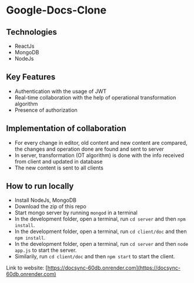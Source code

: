 # Google-Docs-Clone

## Technologies
- ReactJs
- MongoDB
- NodeJs

## Key Features
- Authentication with the usage of JWT
- Real-time collaboration with the help of operational transformation algorithm
- Presence of authorization

## Implementation of collaboration
- For every change in editor, old content and new content are compared, the changes and operation done are found and sent to server
- In server, transformation (OT algorithm) is done with the info received from client and updated in database
- The new content is sent to all clients

## How to run locally
- Install NodeJs, MongoDB
- Download the zip of this repo
- Start mongo server by running ```mongod``` in a terminal
- In the development folder, open a terminal, run ```cd server``` and then ```npm install```.
- In the development folder, open a terminal, run ```cd client/doc``` and then ```npm install```.
- In the development folder, open a terminal, run ```cd server``` and then ```node app.js``` to start the server.
- Similarily, run ```cd client/doc``` and then ```npm start``` to start the client.

Link to website: [https://docsync-60db.onrender.com](https://docsync-60db.onrender.com)
